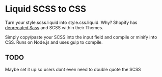 # Liquid SCSS to CSS
Turn your style.scss.liquid into style.css.liquid. Why? Shopify has <a href="https://www.shopify.com.au/partners/blog/deprecating-sass" target="_blank">deprecated Sass</a> and SCSS within their Themes.

Simply copy/paste your SCSS into the input field and compile or minify into CSS. Runs on Node.js and uses gulp to compile.
      
## TODO
Maybe set it up so users dont even need to double quote the SCSS